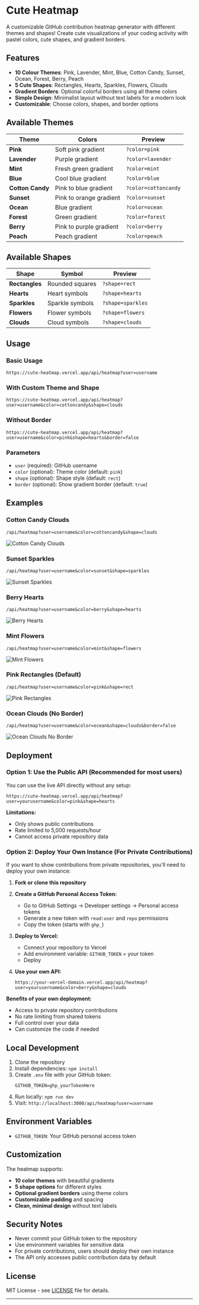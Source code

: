 # Cute Heatmap

A customizable GitHub contribution heatmap generator with different themes and shapes! Create cute visualizations of your coding activity with pastel colors, cute shapes, and gradient borders.

## Features

- **10 Colour Themes**: Pink, Lavender, Mint, Blue, Cotton Candy, Sunset, Ocean, Forest, Berry, Peach
- **5 Cute Shapes**: Rectangles, Hearts, Sparkles, Flowers, Clouds
- **Gradient Borders**: Optional colorful borders using all theme colors
- **Simple Design**: Minimalist layout without text labels for a modern look
- **Customizable**: Choose colors, shapes, and border options

## Available Themes

| Theme            | Colors                  | Preview              |
| ---------------- | ----------------------- | -------------------- |
| **Pink**         | Soft pink gradient      | `?color=pink`        |
| **Lavender**     | Purple gradient         | `?color=lavender`    |
| **Mint**         | Fresh green gradient    | `?color=mint`        |
| **Blue**         | Cool blue gradient      | `?color=blue`        |
| **Cotton Candy** | Pink to blue gradient   | `?color=cottoncandy` |
| **Sunset**       | Pink to orange gradient | `?color=sunset`      |
| **Ocean**        | Blue gradient           | `?color=ocean`       |
| **Forest**       | Green gradient          | `?color=forest`      |
| **Berry**        | Pink to purple gradient | `?color=berry`       |
| **Peach**        | Peach gradient          | `?color=peach`       |

## Available Shapes

| Shape          | Symbol          | Preview           |
| -------------- | --------------- | ----------------- |
| **Rectangles** | Rounded squares | `?shape=rect`     |
| **Hearts**     | Heart symbols   | `?shape=hearts`   |
| **Sparkles**   | Sparkle symbols | `?shape=sparkles` |
| **Flowers**    | Flower symbols  | `?shape=flowers`  |
| **Clouds**     | Cloud symbols   | `?shape=clouds`   |

## Usage

### Basic Usage

```
https://cute-heatmap.vercel.app/api/heatmap?user=username
```

### With Custom Theme and Shape

```
https://cute-heatmap.vercel.app/api/heatmap?user=username&color=cottoncandy&shape=clouds
```

### Without Border

```
https://cute-heatmap.vercel.app/api/heatmap?user=username&color=pink&shape=hearts&border=false
```

### Parameters

- `user` (required): GitHub username
- `color` (optional): Theme color (default: `pink`)
- `shape` (optional): Shape style (default: `rect`)
- `border` (optional): Show gradient border (default: `true`)

## Examples

### Cotton Candy Clouds

```
/api/heatmap?user=username&color=cottoncandy&shape=clouds
```

![Cotton Candy Clouds](https://cute-heatmap.vercel.app/api/heatmap?user=Emmyme&color=cottoncandy&shape=clouds)

### Sunset Sparkles

```
/api/heatmap?user=username&color=sunset&shape=sparkles
```

![Sunset Sparkles](https://cute-heatmap.vercel.app/api/heatmap?user=Emmyme&color=sunset&shape=sparkles)

### Berry Hearts

```
/api/heatmap?user=username&color=berry&shape=hearts
```

![Berry Hearts](https://cute-heatmap.vercel.app/api/heatmap?user=Emmyme&color=berry&shape=hearts)

### Mint Flowers

```
/api/heatmap?user=username&color=mint&shape=flowers
```

![Mint Flowers](https://cute-heatmap.vercel.app/api/heatmap?user=Emmyme&color=mint&shape=flowers)

### Pink Rectangles (Default)

```
/api/heatmap?user=username&color=pink&shape=rect
```

![Pink Rectangles](https://cute-heatmap.vercel.app/api/heatmap?user=Emmyme&color=pink&shape=rect)

### Ocean Clouds (No Border)

```
/api/heatmap?user=username&color=ocean&shape=clouds&border=false
```

![Ocean Clouds No Border](https://cute-heatmap.vercel.app/api/heatmap?user=Emmyme&color=ocean&shape=clouds&border=false)

## Deployment

### Option 1: Use the Public API (Recommended for most users)

You can use the live API directly without any setup:

```
https://cute-heatmap.vercel.app/api/heatmap?user=yourusername&color=pink&shape=hearts
```

**Limitations:**

- Only shows public contributions
- Rate limited to 5,000 requests/hour
- Cannot access private repository data

### Option 2: Deploy Your Own Instance (For Private Contributions)

If you want to show contributions from private repositories, you'll need to deploy your own instance:

1. **Fork or clone this repository**
2. **Create a GitHub Personal Access Token:**

   - Go to GitHub Settings → Developer settings → Personal access tokens
   - Generate a new token with `read:user` and `repo` permissions
   - Copy the token (starts with `ghp_`)

3. **Deploy to Vercel:**

   - Connect your repository to Vercel
   - Add environment variable: `GITHUB_TOKEN` = your token
   - Deploy

4. **Use your own API:**
   ```
   https://your-vercel-domain.vercel.app/api/heatmap?user=yourusername&color=berry&shape=clouds
   ```

**Benefits of your own deployment:**

- Access to private repository contributions
- No rate limiting from shared tokens
- Full control over your data
- Can customize the code if needed

## Local Development

1. Clone the repository
2. Install dependencies: `npm install`
3. Create `.env` file with your GitHub token:
   ```
   GITHUB_TOKEN=ghp_yourTokenHere
   ```
4. Run locally: `npm run dev`
5. Visit: `http://localhost:3000/api/heatmap?user=username`

## Environment Variables

- `GITHUB_TOKEN`: Your GitHub personal access token

## Customization

The heatmap supports:

- **10 color themes** with beautiful gradients
- **5 shape options** for different styles
- **Optional gradient borders** using theme colors
- **Customizable padding** and spacing
- **Clean, minimal design** without text labels

## Security Notes

- Never commit your GitHub token to the repository
- Use environment variables for sensitive data
- For private contributions, users should deploy their own instance
- The API only accesses public contribution data by default

## License

MIT License - see [LICENSE](LICENSE) file for details.

---

